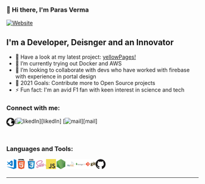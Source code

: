 ### 👋 Hi there, I'm Paras Verma

[![Website](https://img.shields.io/website?label=paras-verma.github.io&style=for-the-badge&url=https%3A%2F%2Fcodestackr.com)](https://paras-verma.github.io)

## I'm a Developer, Deisnger and an Innovator

- 🔭 Have a look at my latest project: [yellowPages!][yellowpages]
- 🌱 I’m currently trying out Docker and AWS
- 👯 I’m looking to collaborate with devs who have worked with firebase with experience in portal design
- 🥅 2021 Goals: Contribute more to Open Source projects
- ⚡ Fun fact: I'm an avid F1 fan with keen interest in science and tech

### Connect with me:

[<img align="left" alt="paras-verma.github.io" width="22px" src="https://raw.githubusercontent.com/iconic/open-iconic/master/svg/globe.svg" />][website]
[![likedIn](https://img.shields.io/badge/LinkedIn-0077B5?style=for-the-badge&logo=linkedIn&logoColor=white")][likedIn]
[![mail](https://img.shields.io/badge/Gmail-D14836?style=for-the-badge&logo=gmail&logoColor=white")][mail]

<br />

### Languages and Tools:

[<img align="left" alt="Visual Studio Code" width="26px" src="https://raw.githubusercontent.com/github/explore/80688e429a7d4ef2fca1e82350fe8e3517d3494d/topics/visual-studio-code/visual-studio-code.png" />](#)
[<img align="left" alt="HTML5" width="26px" src="https://raw.githubusercontent.com/github/explore/80688e429a7d4ef2fca1e82350fe8e3517d3494d/topics/html/html.png" />](#)
[<img align="left" alt="CSS3" width="26px" src="https://raw.githubusercontent.com/github/explore/80688e429a7d4ef2fca1e82350fe8e3517d3494d/topics/css/css.png" />](#)
[<img align="left" alt="Sass" width="26px" src="https://raw.githubusercontent.com/github/explore/80688e429a7d4ef2fca1e82350fe8e3517d3494d/topics/sass/sass.png" />](#)
[<img align="left" alt="JavaScript" width="26px" src="https://raw.githubusercontent.com/github/explore/80688e429a7d4ef2fca1e82350fe8e3517d3494d/topics/javascript/javascript.png" />](#)
[<img align="left" alt="Node.js" width="26px" src="https://raw.githubusercontent.com/github/explore/80688e429a7d4ef2fca1e82350fe8e3517d3494d/topics/nodejs/nodejs.png" />](#)
[<img align="left" alt="MySQL" width="26px" src="https://raw.githubusercontent.com/github/explore/80688e429a7d4ef2fca1e82350fe8e3517d3494d/topics/mysql/mysql.png" />](#)
[<img align="left" alt="MongoDB" width="26px" src="https://raw.githubusercontent.com/github/explore/80688e429a7d4ef2fca1e82350fe8e3517d3494d/topics/mongodb/mongodb.png" />](#)
[<img align="left" alt="Git" width="26px" src="https://raw.githubusercontent.com/github/explore/80688e429a7d4ef2fca1e82350fe8e3517d3494d/topics/git/git.png" />](#)
[<img align="left" alt="GitHub" width="26px" src="https://raw.githubusercontent.com/github/explore/78df643247d429f6cc873026c0622819ad797942/topics/github/github.png" />](#)

<br />
<br />

---

[website]: https://paras-verma.github.io/tempSite
[yellowpages]: http://yellowpagescdc.bitbucket.io
[likedIn]: https://linkedin.com/in/masspiar
[mail]: mailto:paras.19508@sscbs.du.ac.in